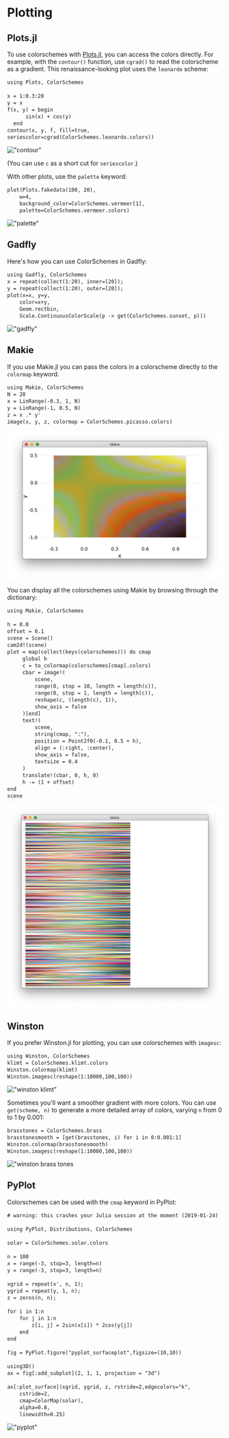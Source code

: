 # Plotting

## Plots.jl

To use colorschemes with [Plots.jl](https://github.com/tbreloff/Plots.jl), you can access the colors directly. For example, with the `contour()` function, use `cgrad()` to read the colorscheme as a gradient. This renaissance-looking plot uses the `leonardo` scheme:

```
using Plots, ColorSchemes

x = 1:0.3:20
y = x
f(x, y) = begin
      sin(x) + cos(y)
  end
contour(x, y, f, fill=true, seriescolor=cgrad(ColorSchemes.leonardo.colors))
```

!["contour"](assets/figures/plots-contour-1.png)

(You can use `c` as a short cut for `seriescolor`.)

With other plots, use the `palette` keyword:

```
plot(Plots.fakedata(100, 20),
    w=4,
    background_color=ColorSchemes.vermeer[1],
    palette=ColorSchemes.vermeer.colors)
```

!["palette"](assets/figures/plots-background.png)

## Gadfly

Here's how you can use ColorSchemes in Gadfly:

```
using Gadfly, ColorSchemes
x = repeat(collect(1:20), inner=[20]);
y = repeat(collect(1:20), outer=[20]);
plot(x=x, y=y,
    color=x+y,
    Geom.rectbin,
    Scale.ContinuousColorScale(p -> get(ColorSchemes.sunset, p)))
```

!["gadfly"](assets/figures/gadfly-sunset.png)

## Makie

If you use Makie.jl you can pass the colors in a colorscheme directly to the `colormap` keyword.

```
using Makie, ColorSchemes
N = 20
x = LinRange(-0.3, 1, N)
y = LinRange(-1, 0.5, N)
z = x .* y'
image(x, y, z, colormap = ColorSchemes.picasso.colors)
```

!["makie"](assets/figures/makie.png)

You can display all the colorschemes using Makie by browsing through the dictionary:

```
using Makie, ColorSchemes

h = 0.0
offset = 0.1
scene = Scene()
cam2d!(scene)
plot = map(collect(keys(colorschemes))) do cmap
     global h
     c = to_colormap(colorschemes[cmap].colors)
     cbar = image!(
         scene,
         range(0, stop = 10, length = length(c)),
         range(0, stop = 1, length = length(c)),
         reshape(c, (length(c), 1)),
         show_axis = false
     )[end]
     text!(
         scene,
         string(cmap, ":"),
         position = Point2f0(-0.1, 0.5 + h),
         align = (:right, :center),
         show_axis = false,
         textsize = 0.4
     )
     translate!(cbar, 0, h, 0)
     h -= (1 + offset)
end
scene
```

!["makie all colorschemes"](assets/figures/allschemesmakie.png)

## Winston

If you prefer Winston.jl for plotting, you can use colorschemes with `imagesc`:

```
using Winston, ColorSchemes
klimt = ColorSchemes.klimt.colors
Winston.colormap(klimt)
Winston.imagesc(reshape(1:10000,100,100))
```

!["winston klimt"](assets/figures/winston.png)

Sometimes you'll want a smoother gradient with more colors. You can use `get(scheme, n)` to generate a more detailed array of colors, varying `n` from 0 to 1 by 0.001:

```
brasstones = ColorSchemes.brass
brasstonesmooth = [get(brasstones, i) for i in 0:0.001:1]
Winston.colormap(brasstonesmooth)
Winston.imagesc(reshape(1:10000,100,100))
```

!["winston brass tones](assets/figures/winston1.png)

## PyPlot

Colorschemes can be used with the `cmap` keyword in PyPlot:

```
# warning: this crashes your Julia session at the moment (2019-01-24)

using PyPlot, Distributions, ColorSchemes

solar = ColorSchemes.solar.colors

n = 100
x = range(-3, stop=3, length=n)
y = range(-3, stop=3, length=n)

xgrid = repeat(x', n, 1);
ygrid = repeat(y, 1, n);
z = zeros(n, n);

for i in 1:n
    for j in 1:n
        z[i, j] = 2sin(x[i]) * 2cos(y[j])
    end
end

fig = PyPlot.figure("pyplot_surfaceplot",figsize=(10,10))

using3D()
ax = fig[:add_subplot](2, 1, 1, projection = "3d")

ax[:plot_surface](xgrid, ygrid, z, rstride=2,edgecolors="k",
    cstride=2,
    cmap=ColorMap(solar),
    alpha=0.8,
    linewidth=0.25)
```

!["pyplot"](assets/figures/pyplot.png)
